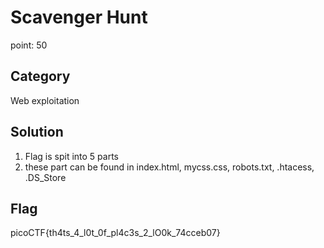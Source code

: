 # Scavenger Hunt
point: 50

## Category
Web exploitation 

## Solution 
1. Flag is spit into 5 parts 
2. these part can be found in index.html, mycss.css, robots.txt, .htacess, .DS_Store

## Flag 
picoCTF{th4ts_4_l0t_0f_pl4c3s_2_lO0k_74cceb07}
